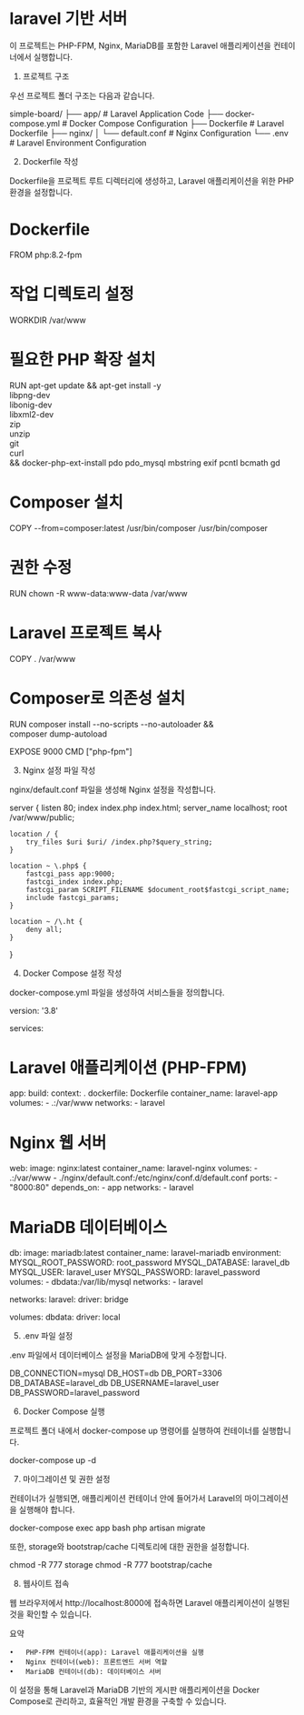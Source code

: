 # laravel 기반 서버

이 프로젝트는 PHP-FPM, Nginx, MariaDB를 포함한 Laravel 애플리케이션을 컨테이너에서 실행합니다.

1. 프로젝트 구조

우선 프로젝트 폴더 구조는 다음과 같습니다.

simple-board/
├── app/                # Laravel Application Code
├── docker-compose.yml   # Docker Compose Configuration
├── Dockerfile           # Laravel Dockerfile
├── nginx/
│   └── default.conf     # Nginx Configuration
└── .env                 # Laravel Environment Configuration

2. Dockerfile 작성

Dockerfile을 프로젝트 루트 디렉터리에 생성하고, Laravel 애플리케이션을 위한 PHP 환경을 설정합니다.

# Dockerfile

FROM php:8.2-fpm

# 작업 디렉토리 설정
WORKDIR /var/www

# 필요한 PHP 확장 설치
RUN apt-get update && apt-get install -y \
    libpng-dev \
    libonig-dev \
    libxml2-dev \
    zip \
    unzip \
    git \
    curl \
    && docker-php-ext-install pdo pdo_mysql mbstring exif pcntl bcmath gd

# Composer 설치
COPY --from=composer:latest /usr/bin/composer /usr/bin/composer

# 권한 수정
RUN chown -R www-data:www-data /var/www

# Laravel 프로젝트 복사
COPY . /var/www

# Composer로 의존성 설치
RUN composer install --no-scripts --no-autoloader && \
    composer dump-autoload

EXPOSE 9000
CMD ["php-fpm"]

3. Nginx 설정 파일 작성

nginx/default.conf 파일을 생성해 Nginx 설정을 작성합니다.

server {
    listen 80;
    index index.php index.html;
    server_name localhost;
    root /var/www/public;

    location / {
        try_files $uri $uri/ /index.php?$query_string;
    }

    location ~ \.php$ {
        fastcgi_pass app:9000;
        fastcgi_index index.php;
        fastcgi_param SCRIPT_FILENAME $document_root$fastcgi_script_name;
        include fastcgi_params;
    }

    location ~ /\.ht {
        deny all;
    }
}

4. Docker Compose 설정 작성

docker-compose.yml 파일을 생성하여 서비스들을 정의합니다.

version: '3.8'

services:
  # Laravel 애플리케이션 (PHP-FPM)
  app:
    build:
      context: .
      dockerfile: Dockerfile
    container_name: laravel-app
    volumes:
      - .:/var/www
    networks:
      - laravel

  # Nginx 웹 서버
  web:
    image: nginx:latest
    container_name: laravel-nginx
    volumes:
      - .:/var/www
      - ./nginx/default.conf:/etc/nginx/conf.d/default.conf
    ports:
      - "8000:80"
    depends_on:
      - app
    networks:
      - laravel

  # MariaDB 데이터베이스
  db:
    image: mariadb:latest
    container_name: laravel-mariadb
    environment:
      MYSQL_ROOT_PASSWORD: root_password
      MYSQL_DATABASE: laravel_db
      MYSQL_USER: laravel_user
      MYSQL_PASSWORD: laravel_password
    volumes:
      - dbdata:/var/lib/mysql
    networks:
      - laravel

networks:
  laravel:
    driver: bridge

volumes:
  dbdata:
    driver: local

5. .env 파일 설정

.env 파일에서 데이터베이스 설정을 MariaDB에 맞게 수정합니다.

DB_CONNECTION=mysql
DB_HOST=db
DB_PORT=3306
DB_DATABASE=laravel_db
DB_USERNAME=laravel_user
DB_PASSWORD=laravel_password

6. Docker Compose 실행

프로젝트 폴더 내에서 docker-compose up 명령어를 실행하여 컨테이너를 실행합니다.

docker-compose up -d

7. 마이그레이션 및 권한 설정

컨테이너가 실행되면, 애플리케이션 컨테이너 안에 들어가서 Laravel의 마이그레이션을 실행해야 합니다.

docker-compose exec app bash
php artisan migrate

또한, storage와 bootstrap/cache 디렉토리에 대한 권한을 설정합니다.

chmod -R 777 storage
chmod -R 777 bootstrap/cache

8. 웹사이트 접속

웹 브라우저에서 http://localhost:8000에 접속하면 Laravel 애플리케이션이 실행된 것을 확인할 수 있습니다.

요약

	•	PHP-FPM 컨테이너(app): Laravel 애플리케이션을 실행
	•	Nginx 컨테이너(web): 프론트엔드 서버 역할
	•	MariaDB 컨테이너(db): 데이터베이스 서버

이 설정을 통해 Laravel과 MariaDB 기반의 게시판 애플리케이션을 Docker Compose로 관리하고, 효율적인 개발 환경을 구축할 수 있습니다.